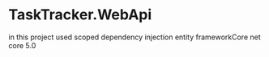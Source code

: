 # TaskTracker.WebApi
in this project used scoped  dependency injection
entity frameworkCore
net core 5.0
